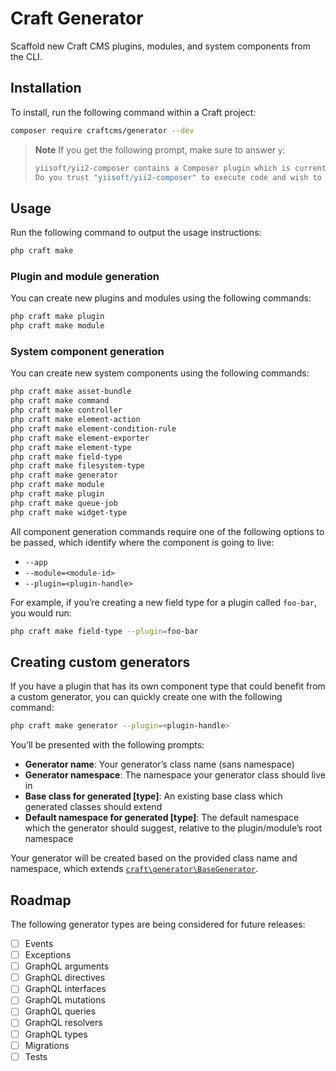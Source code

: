 # Craft Generator

Scaffold new Craft CMS plugins, modules, and system components from the CLI.

## Installation

To install, run the following command within a Craft project:

```sh
composer require craftcms/generator --dev
```

> **Note**
> If you get the following prompt, make sure to answer `y`:
>
> ```sh
> yiisoft/yii2-composer contains a Composer plugin which is currently not in your allow-plugins config. See https://getcomposer.org/allow-plugins
> Do you trust "yiisoft/yii2-composer" to execute code and wish to enable it now? (writes "allow-plugins" to composer.json)
> ```

## Usage

Run the following command to output the usage instructions:

```sh
php craft make
```

### Plugin and module generation

You can create new plugins and modules using the following commands:

```sh
php craft make plugin
php craft make module
```

### System component generation

You can create new system components using the following commands:

```sh
php craft make asset-bundle
php craft make command
php craft make controller
php craft make element-action
php craft make element-condition-rule
php craft make element-exporter
php craft make element-type
php craft make field-type
php craft make filesystem-type
php craft make generator
php craft make module
php craft make plugin
php craft make queue-job
php craft make widget-type
```

All component generation commands require one of the following options to be passed, which identify where the component is going to live:

- `--app`
- `--module=<module-id>`
- `--plugin=<plugin-handle>`

For example, if you’re creating a new field type for a plugin called `foo-bar`, you would run:

```sh
php craft make field-type --plugin=foo-bar
```

## Creating custom generators

If you have a plugin that has its own component type that could benefit from a custom generator, you can quickly create one with the following command:

```sh
php craft make generator --plugin=<plugin-handle>
```

You’ll be presented with the following prompts:

- **Generator name**: Your generator’s class name (sans namespace)
- **Generator namespace**: The namespace your generator class should live in
- **Base class for generated [type]**: An existing base class which generated classes should extend
- **Default namespace for generated [type]**: The default namespace which the generator should suggest, relative to the plugin/module’s root namespace

Your generator will be created based on the provided class name and namespace, which extends [`craft\generator\BaseGenerator`](src/BaseGenerator.php).

## Roadmap

The following generator types are being considered for future releases:

- [ ] Events
- [ ] Exceptions
- [ ] GraphQL arguments
- [ ] GraphQL directives
- [ ] GraphQL interfaces
- [ ] GraphQL mutations
- [ ] GraphQL queries
- [ ] GraphQL resolvers
- [ ] GraphQL types
- [ ] Migrations
- [ ] Tests
